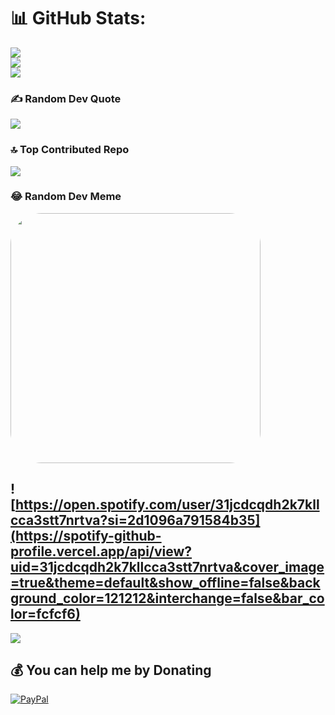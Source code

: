 # 📊 GitHub Stats:
![](https://github-readme-stats.vercel.app/api?username=RetrozDev&theme=dracula&hide_border=false&include_all_commits=false&count_private=false)<br/>
![](https://github-readme-streak-stats.herokuapp.com/?user=RetrozDev&theme=dracula&hide_border=false)<br/>
![](https://github-readme-stats.vercel.app/api/top-langs/?username=RetrozDev&theme=dracula&hide_border=false&include_all_commits=false&count_private=false&layout=compact)

### ✍️ Random Dev Quote
![](https://quotes-github-readme.vercel.app/api?type=horizontal&theme=dracula)

### 🔝 Top Contributed Repo
![](https://github-contributor-stats.vercel.app/api?username=RetrozDev&limit=5&theme=dracula&combine_all_yearly_contributions=true)

### 😂 Random Dev Meme
<img src='https://randommeme-five.vercel.app/' style="height: 400px; border-radius: 50px "/>

![https://open.spotify.com/user/31jcdcqdh2k7kllcca3stt7nrtva?si=2d1096a791584b35](https://spotify-github-profile.vercel.app/api/view?uid=31jcdcqdh2k7kllcca3stt7nrtva&cover_image=true&theme=default&show_offline=false&background_color=121212&interchange=false&bar_color=fcfcf6)
---
[![](https://visitcount.itsvg.in/api?id=RetrozDev&label=Profile%20Views&color=10&icon=3&pretty=true)](https://visitcount.itsvg.in)

  ## 💰 You can help me by Donating
  [![PayPal](https://img.shields.io/badge/PayPal-00457C?style=for-the-badge&logo=paypal&logoColor=white)](https://paypal.me/retroz57) 

  
